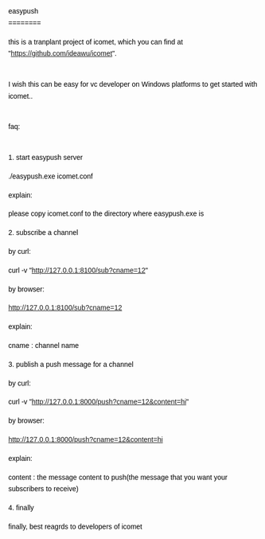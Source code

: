 <div style="line-height:1.7;color:#000000;font-size:14px;font-family:Arial"><p>easypush<br>========</p><p>this is a tranplant project of icomet, which you can find at "<a href="https://github.com/ideawu/icomet">https://github.com/ideawu/icomet</a>".</p><p><br>I wish this can be easy for vc developer on Windows platforms to get started with icomet..</p><p><br>faq:</p><p><br>1. start easypush server</p><p>./easypush.exe icomet.conf</p><p>explain:</p><p>please copy icomet.conf to the directory where easypush.exe is</p><p>2. subscribe a channel</p><p>by curl:</p><p>curl -v "<a href="http://127.0.0.1:8100/sub?cname=12">http://127.0.0.1:8100/sub?cname=12</a>"</p><p>by browser:</p><p><a href="http://127.0.0.1:8100/sub?cname=12">http://127.0.0.1:8100/sub?cname=12</a></p><p>explain:</p><p>cname : channel name</p><p>3. publish a push message for a channel</p><p>by curl:</p><p>curl -v "<a href="http://127.0.0.1:8000/push?cname=12&content=hi">http://127.0.0.1:8000/push?cname=12&content=hi</a>"</p><p>by browser:</p><p><a href="http://127.0.0.1:8000/push?cname=12&content=hi">http://127.0.0.1:8000/push?cname=12&content=hi</a></p><p>explain:</p><p>content : the message content to push(the message that you want your subscribers to receive)</p><p>4. finally</p><p>finally, best reagrds to developers of icomet</p><p><br></p></div><br><br><span title="neteasefooter"><span id="netease_mail_footer"></span></span> 
